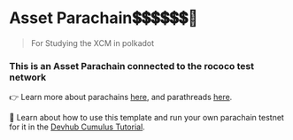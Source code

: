 # Asset Parachain💲💲💲💲💲💲:running:
> For Studying the XCM in polkadot

### This is an Asset Parachain connected to the rococo test network

👉 Learn more about parachains [here](https://wiki.polkadot.network/docs/learn-parachains), and
parathreads [here](https://wiki.polkadot.network/docs/learn-parathreads).


🧙 Learn about how to use this template and run your own parachain testnet for it in the
[Devhub Cumulus Tutorial](https://docs.substrate.io/tutorials/v3/cumulus/start-relay/).
